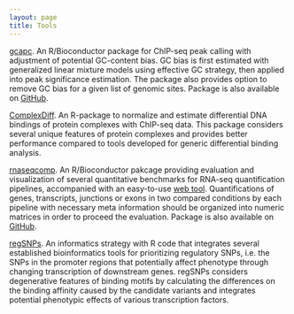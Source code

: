 ```yaml
---
layout: page
title: Tools
---
```


[gcapc](https://bioconductor.org/packages/gcapc/).
An R/Bioconductor package for ChIP-seq peak calling with adjustment of
potential GC-content bias. GC bias is first estimated with generalized
linear mixture models using effective GC strategy, then applied into 
peak significance estimation. The package also provides option to remove
GC bias for a given list of genomic sites. Package is also available 
on [GitHub](https://github.com/tengmx/gcapc).

[ComplexDiff](https://github.com/tengmx/ComplexDiff).
An R-package to normalize and estimate differential DNA bindings
of protein complexes with ChIP-seq data. This package considers several
unique features of protein complexes and provides better performance compared
to tools developed for generic differential binding analysis.

[rnaseqcomp](https://bioconductor.org/packages/rnaseqcomp).
An R/Bioconductor pakcage providing evaluation and visualization of several
quantitative benchmarks for RNA-seq quantification pipelines, accompanied with an
easy-to-use [web tool](http://rafalab.rc.fas.harvard.edu/rnaseqbenchmark).
Quantifications of genes, transcripts, junctions or exons in two compared
conditions by each pipeline with necessary meta information should be
organized into numeric matrices in order to proceed the evaluation.
Package is also available on [GitHub](https://github.com/tengmx/rnaseqcomp).

[regSNPs](https://github.com/tengmx/regSNPs).
An informatics strategy with R code that integrates several established
bioinformatics tools for prioritizing regulatory SNPs, i.e. the SNPs 
in the promoter regions that potentially affect phenotype through 
changing transcription of downstream genes. regSNPs considers degenerative
features of binding motifs by calculating the differences on the binding
affinity caused by the candidate variants and integrates potential
phenotypic effects of various transcription factors.
